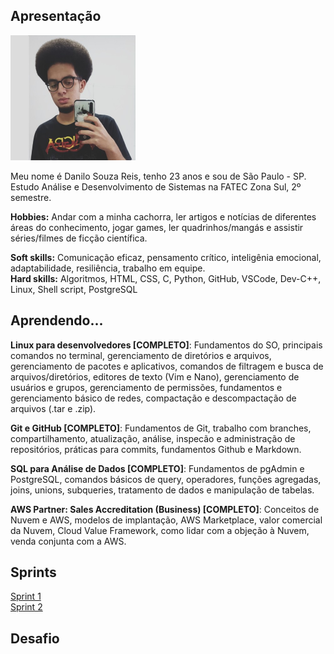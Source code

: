 ## Apresentação

<img src="picture.jpg" alt="picture" width="200" height="200">  

Meu nome é Danilo Souza Reis, tenho 23 anos e sou de São Paulo - SP.  
Estudo Análise e Desenvolvimento de Sistemas na FATEC Zona Sul, 2º semestre.  
  
**Hobbies:** Andar com a minha cachorra, ler artigos e notícias de diferentes áreas do conhecimento, jogar games, ler quadrinhos/mangás e assistir séries/filmes de ficção científica.  
  
**Soft skills:** Comunicação eficaz, pensamento crítico, inteligênia emocional, adaptabilidade, resiliência, trabalho em equipe.  
**Hard skills:** Algoritmos, HTML, CSS, C, Python, GitHub, VSCode, Dev-C++, Linux, Shell script, PostgreSQL
 
## Aprendendo...  

**Linux para desenvolvedores [COMPLETO]**: Fundamentos do SO, principais comandos no terminal, gerenciamento de diretórios e arquivos, gerenciamento de pacotes e aplicativos, comandos de filtragem e busca de arquivos/diretórios, editores de texto (Vim e Nano), gerenciamento de usuários e grupos, gerenciamento de permissões, fundamentos e gerenciamento básico de redes, compactação e descompactação de arquivos (.tar e .zip).   
  
**Git e GitHub [COMPLETO]**: Fundamentos de Git, trabalho com branches, compartilhamento, atualização, análise, inspecão e administração de repositórios, práticas para commits, fundamentos Github e Markdown.
  
**SQL para Análise de Dados [COMPLETO]**: Fundamentos de pgAdmin e PostgreSQL, comandos básicos de query, operadores, funções agregadas, joins, unions, subqueries, tratamento de dados e manipulação de tabelas.  

**AWS Partner: Sales Accreditation (Business) [COMPLETO]**: Conceitos de Nuvem e AWS, modelos de implantação, AWS Marketplace, valor comercial da Nuvem, Cloud Value Framework, como lidar com a objeção à Nuvem, venda conjunta com a AWS.  

## Sprints  
[Sprint 1](/sprint1)  
[Sprint 2](/sprint2)  
## Desafio  


